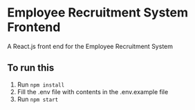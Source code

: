 # Employee Recruitment System Frontend

A React.js front end for the Employee Recruitment System

## To run this

1. Run `npm install`
2. Fill the .env file with contents in the .env.example file
3. Run `npm start`
